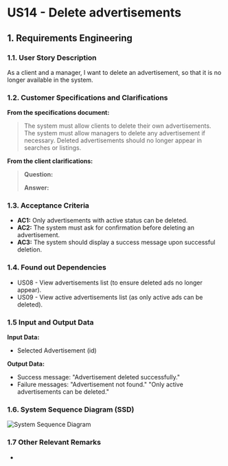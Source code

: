 # US14 - Delete advertisements

## 1. Requirements Engineering

### 1.1. User Story Description

As a client and a manager, I want to delete an advertisement, so that it is no longer available in the system.

### 1.2. Customer Specifications and Clarifications

**From the specifications document:**

> The system must allow clients to delete their own advertisements.
> The system must allow managers to delete any advertisement if necessary.
> Deleted advertisements should no longer appear in searches or listings.

**From the client clarifications:**

> **Question:**
>
> **Answer:**

### 1.3. Acceptance Criteria

* **AC1:** Only advertisements with active status can be deleted.
* **AC2:** The system must ask for confirmation before deleting an advertisement.
* **AC3:** The system should display a success message upon successful deletion.

### 1.4. Found out Dependencies

* US08 - View advertisements list (to ensure deleted ads no longer appear).
* US09 - View active advertisements list (as only active ads can be deleted).

### 1.5 Input and Output Data

**Input Data:**

* Selected Advertisement (id)

**Output Data:**

* Success message: "Advertisement deleted successfully."
* Failure messages:
  "Advertisement not found."
  "Only active advertisements can be deleted."

### 1.6. System Sequence Diagram (SSD)

![System Sequence Diagram](US006-SSD.svg)

### 1.7 Other Relevant Remarks

* 
